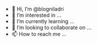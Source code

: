 - 👋 Hi, I’m @blogniladri
- 👀 I’m interested in ...
- 🌱 I’m currently learning ...
- 💞️ I’m looking to collaborate on ...
- 📫 How to reach me ...

<!---
blogniladri/blogniladri is a ✨ special ✨ repository because its `README.md` (this file) appears on your GitHub profile.
You can click the Preview link to take a look at your changes.
--->
